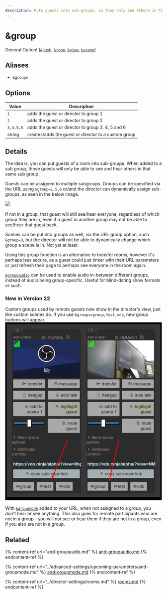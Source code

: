 ```yaml
---
description: Puts guests into sub-groups, so they only see others in the same group
---
```


# \&group

General Option! ([`&push`](../source-settings/push.md), [`&room`](room.md), [`&view`](../advanced-settings/view-parameters/view.md), [`&scene`](../advanced-settings/view-parameters/scene.md))

## Aliases

* `&groups`

## Options

| Value     | Description                                          |
| --------- | ---------------------------------------------------- |
| `1`       | adds the guest or director to group 1                |
| `2`       | adds the guest or director to group 2                |
| `3,4,5,6` | adds the guest or director to group 3, 4, 5 and 6    |
| string    | creates/adds the guest or director to a custom group |

## Details

The idea is, you can put guests of a room into sub-groups. When added to a sub group, those guests will only be able to see and hear others in that same sub group.&#x20;

Guests can be assigned to multiple subgroups. Groups can be specified via the URL using `&group=1,5,6` or/and the director can dynamically assign sub-groups, as seen in the below image.&#x20;

![](<../.gitbook/assets/image (129).png>)

If not in a group, that guest will still see/hear everyone, regardless of which group they are in, even if a guest in another group may not be able to see/hear that guest back.

Scenes can be put into groups as well, via the URL group option, such `&group=3`, but the director will not be able to dynamically change which group a scene is in. Not yet at least.

Using this group function is an alternative to transfer rooms, however it's perhaps less secure, as a guest could just tinker with their URL parameters or just refresh their page to perhaps see everyone in the room again.

[`&groupaudio`](and-groupaudio.md) can be used to enable audio in-between different groups, instead of audio being group-specific. Useful for blind-dating show formats or such.

### New in Version 22

Custom groups used by remote guests now show in the director's view, just like custom scenes do. If you use `&groups=group,test,vdo`, new group buttons will appear.\
![](<../.gitbook/assets/image (171).png>)

With [`&groupmode`](../advanced-settings/upcoming-parameters/and-groupmode.md) added to your URL, when not assigned to a group, you don't hear or see anything. This also goes for remote participants who are not in a group - you will not see or hear them if they are not in a group, even if you also are not in a group.

## Related

{% content-ref url="and-groupaudio.md" %}
[and-groupaudio.md](and-groupaudio.md)
{% endcontent-ref %}

{% content-ref url="../advanced-settings/upcoming-parameters/and-groupmode.md" %}
[and-groupmode.md](../advanced-settings/upcoming-parameters/and-groupmode.md)
{% endcontent-ref %}

{% content-ref url="../director-settings/rooms.md" %}
[rooms.md](../director-settings/rooms.md)
{% endcontent-ref %}
